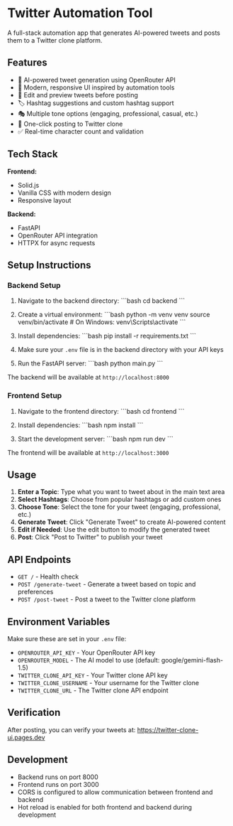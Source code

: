 # Twitter Automation Tool

A full-stack automation app that generates AI-powered tweets and posts them to a Twitter clone platform.

## Features

- 🤖 AI-powered tweet generation using OpenRouter API
- 🎨 Modern, responsive UI inspired by automation tools
- 📝 Edit and preview tweets before posting
- 🏷️ Hashtag suggestions and custom hashtag support
- 🎭 Multiple tone options (engaging, professional, casual, etc.)
- 🚀 One-click posting to Twitter clone
- ✅ Real-time character count and validation

## Tech Stack

**Frontend:**
- Solid.js
- Vanilla CSS with modern design
- Responsive layout

**Backend:**
- FastAPI
- OpenRouter API integration
- HTTPX for async requests

## Setup Instructions

### Backend Setup

1. Navigate to the backend directory:
\`\`\`bash
cd backend
\`\`\`

2. Create a virtual environment:
\`\`\`bash
python -m venv venv
source venv/bin/activate  # On Windows: venv\Scripts\activate
\`\`\`

3. Install dependencies:
\`\`\`bash
pip install -r requirements.txt
\`\`\`

4. Make sure your `.env` file is in the backend directory with your API keys

5. Run the FastAPI server:
\`\`\`bash
python main.py
\`\`\`

The backend will be available at `http://localhost:8000`

### Frontend Setup

1. Navigate to the frontend directory:
\`\`\`bash
cd frontend
\`\`\`

2. Install dependencies:
\`\`\`bash
npm install
\`\`\`

3. Start the development server:
\`\`\`bash
npm run dev
\`\`\`

The frontend will be available at `http://localhost:3000`

## Usage

1. **Enter a Topic**: Type what you want to tweet about in the main text area
2. **Select Hashtags**: Choose from popular hashtags or add custom ones
3. **Choose Tone**: Select the tone for your tweet (engaging, professional, etc.)
4. **Generate Tweet**: Click "Generate Tweet" to create AI-powered content
5. **Edit if Needed**: Use the edit button to modify the generated tweet
6. **Post**: Click "Post to Twitter" to publish your tweet

## API Endpoints

- `GET /` - Health check
- `POST /generate-tweet` - Generate a tweet based on topic and preferences
- `POST /post-tweet` - Post a tweet to the Twitter clone platform

## Environment Variables

Make sure these are set in your `.env` file:

- `OPENROUTER_API_KEY` - Your OpenRouter API key
- `OPENROUTER_MODEL` - The AI model to use (default: google/gemini-flash-1.5)
- `TWITTER_CLONE_API_KEY` - Your Twitter clone API key
- `TWITTER_CLONE_USERNAME` - Your username for the Twitter clone
- `TWITTER_CLONE_URL` - The Twitter clone API endpoint

## Verification

After posting, you can verify your tweets at: https://twitter-clone-ui.pages.dev

## Development

- Backend runs on port 8000
- Frontend runs on port 3000
- CORS is configured to allow communication between frontend and backend
- Hot reload is enabled for both frontend and backend during development
